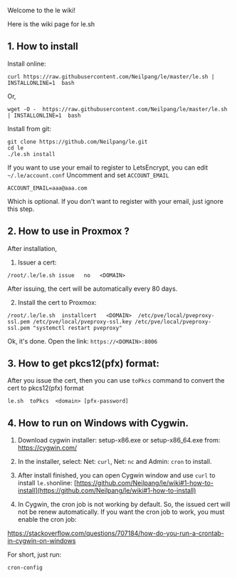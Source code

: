 Welcome to the le wiki!

Here is the wiki page for le.sh


## 1. How to install
Install online:
```
curl https://raw.githubusercontent.com/Neilpang/le/master/le.sh | INSTALLONLINE=1  bash
```
Or,
```
wget -O -  https://raw.githubusercontent.com/Neilpang/le/master/le.sh | INSTALLONLINE=1  bash
```

Install from git:
```
git clone https://github.com/Neilpang/le.git
cd le
./le.sh install
```

If you want to use your email to register to LetsEncrypt, you can edit `~/.le/account.conf`
Uncomment and set `ACCOUNT_EMAIL`
```
ACCOUNT_EMAIL=aaa@aaa.com
```
Which is optional.  If you don't want to register with your email, just ignore this step.



## 2.  How to use in Proxmox ?

After installation,

1) Issuer a cert:
```
/root/.le/le.sh issue   no   <DOMAIN>
```
After issuing, the cert will be automatically every 80 days.

2) Install the cert to Proxmox:

```
/root/.le/le.sh  installcert   <DOMAIN>  /etc/pve/local/pveproxy-ssl.pem /etc/pve/local/pveproxy-ssl.key /etc/pve/local/pveproxy-ssl.pem "systemctl restart pveproxy"
```

Ok, it's done. Open the link: `https://<DOMAIN>:8006`


## 3. How to get pkcs12(pfx) format:

After you issue the cert, then you can use `toPkcs` command to convert the cert to pkcs12(pfx) format
```
le.sh  toPkcs  <domain> [pfx-password]
```

## 4. How to run on Windows with Cygwin.
1) Download cygwin installer: setup-x86.exe  or setup-x86_64.exe
from: https://cygwin.com/

2) In the installer, select: Net: `curl`, Net: `nc`  and  Admin: `cron` to install.

3) After install finished, you can open Cygwin window and use `curl` to install `le.sh`online:
[https://github.com/Neilpang/le/wiki#1-how-to-install](https://github.com/Neilpang/le/wiki#1-how-to-install)

4) In Cygwin, the cron job is not working by default. So, the issued cert will not be renew automatically.
If you want the cron job to work, you must enable the cron job:

https://stackoverflow.com/questions/707184/how-do-you-run-a-crontab-in-cygwin-on-windows

For short, just run:
```
cron-config
```

